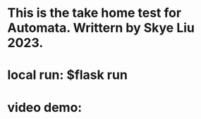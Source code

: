 # This is the take home test for Automata. Writtern by Skye Liu 2023.
# local run: $flask run
# video demo:
